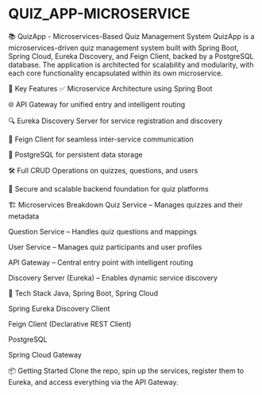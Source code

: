 # QUIZ_APP-MICROSERVICE
📚 QuizApp - Microservices-Based Quiz Management System
QuizApp is a microservices-driven quiz management system built with Spring Boot, Spring Cloud, Eureka Discovery, and Feign Client, backed by a PostgreSQL database. The application is architected for scalability and modularity, with each core functionality encapsulated within its own microservice.

🧩 Key Features
✅ Microservice Architecture using Spring Boot

🌐 API Gateway for unified entry and intelligent routing

🔍 Eureka Discovery Server for service registration and discovery

🤝 Feign Client for seamless inter-service communication

💾 PostgreSQL for persistent data storage

🛠️ Full CRUD Operations on quizzes, questions, and users

🔐 Secure and scalable backend foundation for quiz platforms

🏗️ Microservices Breakdown
Quiz Service – Manages quizzes and their metadata

Question Service – Handles quiz questions and mappings

User Service – Manages quiz participants and user profiles

API Gateway – Central entry point with intelligent routing

Discovery Server (Eureka) – Enables dynamic service discovery

🚀 Tech Stack
Java, Spring Boot, Spring Cloud

Spring Eureka Discovery Client

Feign Client (Declarative REST Client)

PostgreSQL

Spring Cloud Gateway

📦 Getting Started
Clone the repo, spin up the services, register them to Eureka, and access everything via the API Gateway.
